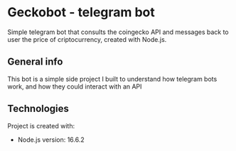 # Geckobot - telegram bot

Simple telegram bot that consults the coingecko API and messages back to user the price of criptocurrency, created with Node.js.

## General info
This bot is a simple side project I built to understand how telegram bots work, and how they could interact with an API
	
## Technologies
Project is created with:
* Node.js version: 16.6.2
